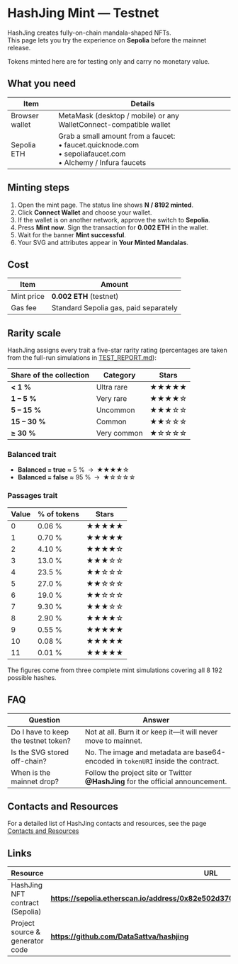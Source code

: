# HashJing Mint — Testnet

HashJing creates fully-on-chain mandala-shaped NFTs.  
This page lets you try the experience on **Sepolia** before the mainnet release.

Tokens minted here are for testing only and carry no monetary value.

## What you need

| Item | Details |
|------|---------|
| Browser wallet | MetaMask (desktop / mobile) or any WalletConnect-compatible wallet |
| Sepolia ETH | Grab a small amount from a faucet:<br>• faucet.quicknode.com<br>• sepoliafaucet.com<br>• Alchemy / Infura faucets |

## Minting steps

1. Open the mint page. The status line shows **N / 8192 minted**.  
2. Click **Connect Wallet** and choose your wallet.  
3. If the wallet is on another network, approve the switch to **Sepolia**.  
4. Press **Mint now**. Sign the transaction for **0.002 ETH** in the wallet.  
5. Wait for the banner **Mint successful**.  
6. Your SVG and attributes appear in **Your Minted Mandalas**.

## Cost

| Item | Amount |
|------|--------|
| Mint price | **0.002 ETH** (testnet) |
| Gas fee | Standard Sepolia gas, paid separately |

## Rarity scale

HashJing assigns every trait a five-star rarity rating (percentages are taken from the full-run simulations in
[TEST_REPORT.md](https://github.com/DataSattva/hashjing-nft/blob/main/TEST_REPORT.md)):

| Share of the collection | Category    | Stars |
|-------------------------|-------------|-------|
| **< 1 %**               | Ultra rare  | ★★★★★ |
| **1 – 5 %**             | Very rare   | ★★★★☆ |
| **5 – 15 %**            | Uncommon    | ★★★☆☆ |
| **15 – 30 %**           | Common      | ★★☆☆☆ |
| **≥ 30 %**              | Very common | ★☆☆☆☆ |

### Balanced trait

* **Balanced = true** ≈ 5 % → ★★★★☆  
* **Balanced = false** ≈ 95 % → ★☆☆☆☆  

### Passages trait

| Value | % of tokens | Stars |
|-------|-------------|-------|
| 0     | 0.06 % | ★★★★★ |
| 1     | 0.70 % | ★★★★★ |
| 2     | 4.10 % | ★★★★☆ |
| 3     | 13.0 % | ★★★☆☆ |
| 4     | 23.5 % | ★★☆☆☆ |
| 5     | 27.0 % | ★★☆☆☆ |
| 6     | 19.0 % | ★★☆☆☆ |
| 7     | 9.30 % | ★★★☆☆ |
| 8     | 2.90 % | ★★★★☆ |
| 9     | 0.55 % | ★★★★★ |
| 10    | 0.08 % | ★★★★★ |
| 11    | 0.01 % | ★★★★★ |

The figures come from three complete mint simulations covering all 8 192 possible hashes.

## FAQ

| Question | Answer |
|----------|--------|
| Do I have to keep the testnet token? | Not at all. Burn it or keep it—it will never move to mainnet. |
| Is the SVG stored off-chain? | No. The image and metadata are base64-encoded in `tokenURI` inside the contract. |
| When is the mainnet drop? | Follow the project site or Twitter **@HashJing** for the official announcement. |

## Contacts and Resources

For a detailed list of HashJing contacts and resources, see the page [Contacts and Resources](https://datasattva.github.io/hashjing-res/)


## Links

| Resource | URL |
|----------|-----|
| HashJing NFT contract (Sepolia) | **https://sepolia.etherscan.io/address/0x82e502d37013A96D1c862E164a64843EeE45DE5D** |
| Project source & generator code | **https://github.com/DataSattva/hashjing** |


